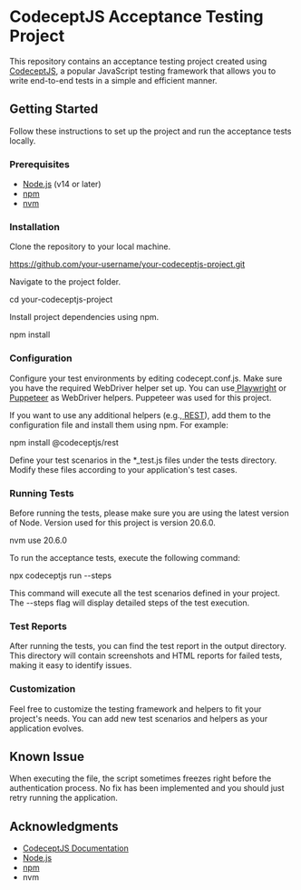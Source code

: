 # <a name="_pbdx6w3k04"></a>**CodeceptJS Acceptance Testing Project**
This repository contains an acceptance testing project created using[ ](https://codecept.io/)[CodeceptJS](https://codecept.io/), a popular JavaScript testing framework that allows you to write end-to-end tests in a simple and efficient manner.
## <a name="_ipqxyr2l12ys"></a>**Getting Started**
Follow these instructions to set up the project and run the acceptance tests locally.
### <a name="_lwv8t8s4x1az"></a>**Prerequisites**
- [Node.js](https://nodejs.org/) (v14 or later)
- [npm](https://www.npmjs.com/)
- [nvm](https://github.com/nvm-sh/nvm)
### <a name="_rphizysdxd75"></a>**Installation**
Clone the repository to your local machine.

https://github.com/your-username/your-codeceptjs-project.git



Navigate to the project folder.

cd your-codeceptjs-project



Install project dependencies using npm.

npm install

### <a name="_flfakmdg7lwm"></a>**Configuration**
Configure your test environments by editing codecept.conf.js. Make sure you have the required WebDriver helper set up. You can use[ ](https://codecept.io/helpers/Playwright)[Playwright](https://codecept.io/helpers/Playwright) or[ ](https://codecept.io/helpers/Puppeteer)[Puppeteer](https://codecept.io/helpers/Puppeteer) as WebDriver helpers. Puppeteer was used for this project.

If you want to use any additional helpers (e.g.,[ ](https://codecept.io/helpers/REST)[REST](https://codecept.io/helpers/REST)), add them to the configuration file and install them using npm. For example:

npm install @codeceptjs/rest



Define your test scenarios in the \*\_test.js files under the tests directory. Modify these files according to your application's test cases.
### <a name="_m5sv4om2gowd"></a>**Running Tests**
Before running the tests, please make sure you are using the latest version of Node. Version used for this project is version 20.6.0.

nvm use 20.6.0



To run the acceptance tests, execute the following command:

npx codeceptjs run --steps



This command will execute all the test scenarios defined in your project. The --steps flag will display detailed steps of the test execution.
### <a name="_c1cycoai8yn9"></a>**Test Reports**
After running the tests, you can find the test report in the output directory. This directory will contain screenshots and HTML reports for failed tests, making it easy to identify issues.
### <a name="_ahaedqgtee60"></a>**Customization**
Feel free to customize the testing framework and helpers to fit your project's needs. You can add new test scenarios and helpers as your application evolves.
## <a name="_xklcqk5b7ef6"></a>**Known Issue**
When executing the file, the script sometimes freezes right before the authentication process. No fix has been implemented and you should just retry running the application.
## <a name="_3kp220cjs6be"></a>**Acknowledgments**
- [CodeceptJS Documentation](https://codecept.io/)
- [Node.js](https://nodejs.org/)
- [npm](https://www.npmjs.com/)
- nvm
